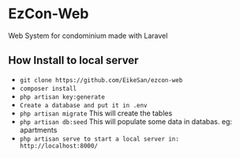 # EzCon-Web
Web System for condominium made with Laravel

## How Install to local server ##

* `git clone https://github.com/EikeSan/ezcon-web`
* `composer install`
* `php artisan key:generate`
* `Create a database and put it in .env`
* `php artisan migrate` This will create the tables 
* `php artisan db:seed` This will populate some data in databas. eg: apartments
* `php artisan serve to start a local server in: http://localhost:8000/`
